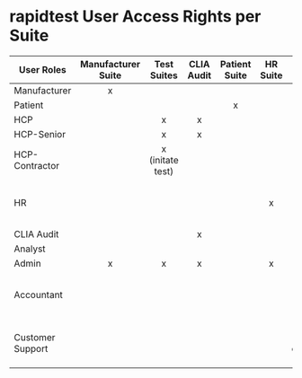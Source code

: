 # rapidtest User Access Rights per Suite


| User Roles      |   Manufacturer Suite  |    Test Suites  | CLIA Audit | Patient Suite | HR Suite | Patient Info                | Reporting Suite | Admin Suite |
| --------------- | :-------------------: | :-------------: | :--------: | :-----------: | :------: | :-------------------------: | :-------------: | :---------: |
| Manufacturer    |x                      |                 |            |               |          |                             |x                |
| Patient         |                       |                 |            |x              |          |                             |                 |
| HCP             |                       |x                |x           |               |          |                             |x                |
| HCP-Senior      |                       |x                |x           |               |          |x                            |x                |
| HCP-Contractor  |                       |x (initate test) |            |               |          |                             |                 |
| HR              |                       |                 |            |               |x         |                         |                 |x (user mng only) |
| CLIA Audit      |                       |                 |x           |               |          |                             |                 |
| Analyst         |                       |                 |            |               |          |                             |x                |
| Admin           |x                      |x                |x           |               |x         |x                            |x                |x
| Accountant      |                       |                 |            |               |          |x (view billing info only)   |                 |
| Customer Support|                       |                 |            |               |          |x (edit patient contact only)|                 |
